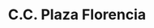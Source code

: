 ---
title: "C.C. Plaza Florencia"
url: /puerto-colombia/c-c-plaza-florencia/
shop: centro comercial
---